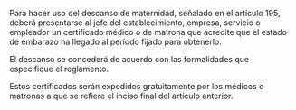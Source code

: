 Para hacer uso del descanso de maternidad, señalado en el artículo 195, deberá presentarse al jefe del establecimiento, empresa, servicio o empleador un certificado médico o de matrona que acredite que el estado de embarazo ha llegado al período fijado para obtenerlo.

El descanso se concederá de acuerdo con las formalidades que especifique el reglamento.

Estos certificados serán expedidos gratuitamente por los médicos o matronas a que se refiere el inciso final del artículo anterior.